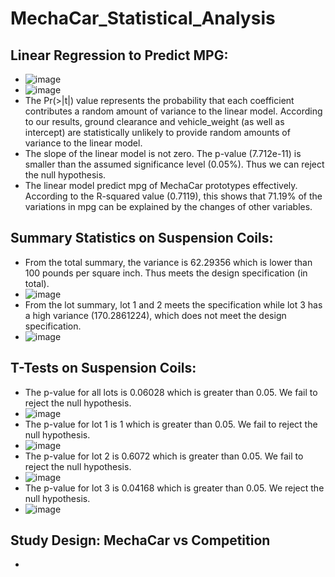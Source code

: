 # MechaCar_Statistical_Analysis
## Linear Regression to Predict MPG:
  - ![image](https://user-images.githubusercontent.com/82785321/127599550-dc044b0e-4bc2-4cde-bd28-732a7db25b93.png)
  - ![image](https://user-images.githubusercontent.com/82785321/127599610-5d3c1100-20be-4d18-99f5-56060da2cd59.png)
  - The Pr(>|t|) value represents the probability that each coefficient contributes a random amount of variance to the linear model. According to our results, ground clearance and vehicle_weight (as well as intercept) are statistically unlikely to provide random amounts of variance to the linear model.
  - The slope of the linear model is not zero. The p-value (7.712e-11) is smaller than the assumed significance level (0.05%). Thus we can reject the null hypothesis.
  - The linear model predict mpg of MechaCar prototypes effectively. According to the R-squared value (0.7119), this shows that 71.19% of the variations in mpg can be explained by the changes of other variables.
## Summary Statistics on Suspension Coils:
  - From the total summary, the variance is 62.29356 which is lower than 100 pounds per square inch. Thus meets the design specification (in total).
  - ![image](https://user-images.githubusercontent.com/82785321/127714738-0ede4970-2ed7-475d-b7ac-c0ebc392e8bc.png)
  - From the lot summary, lot 1 and 2 meets the specification while lot 3 has a high variance (170.2861224), which does not meet the design specification.
  - ![image](https://user-images.githubusercontent.com/82785321/127714755-26724b02-4c52-460c-879c-af22b51a99d5.png)
##  T-Tests on Suspension Coils:
  - The p-value for all lots is 0.06028 which is greater than 0.05. We fail to reject the null hypothesis.
  - ![image](https://user-images.githubusercontent.com/82785321/127721109-90f612b8-2aab-4d7a-85d0-9720c907188c.png)
  - The p-value for lot 1 is 1 which is greater than 0.05. We fail to reject the null hypothesis. 
  - ![image](https://user-images.githubusercontent.com/82785321/127721128-e65f6c90-2074-4a3c-a356-6e39e5675ea8.png)
  - The p-value for lot 2 is 0.6072 which is greater than 0.05. We fail to reject the null hypothesis. 
  - ![image](https://user-images.githubusercontent.com/82785321/127721145-23cc43fd-99a4-4a90-8873-dfc61d5cacce.png)
  - The p-value for lot 3 is 0.04168 which is greater than 0.05. We reject the null hypothesis. 
  - ![image](https://user-images.githubusercontent.com/82785321/127721237-f399215b-c5c9-4dc6-af01-bea659039dfd.png)
 ## Study Design: MechaCar vs Competition
  - 




